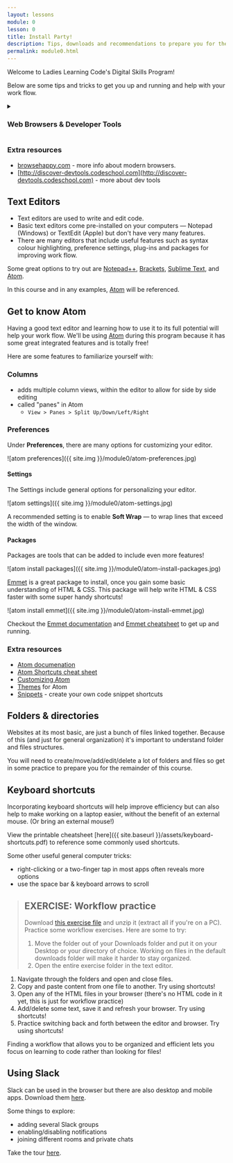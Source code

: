 ```yaml
---
layout: lessons
module: 0
lesson: 0
title: Install Party!
description: Tips, downloads and recommendations to prepare you for the course.
permalink: module0.html
---
```



Welcome to Ladies Learning Code's Digital Skills Program!

Below are some tips and tricks to get you up and running and help with your work flow.

<details>
<summary><h3>Web Browsers & Developer Tools</h3></summary>

<p>Choose a modern web browser that supports current web standards and integrated developer tools for a better web experience. A couple good ones to use are <a href="https://www.mozilla.org/en-US/firefox/new/" target="_blank">Mozilla Firefox</a> and <a href="https://www.google.com/intl/en-CA/chrome/browser/" target="_blank">Google Chrome</a></p>

<p>All examples going forward will be using Chrome.</p>

<p>All the modern browsers have built-in <strong>Developer tools</strong> that allow you to <em>inspect</em> any web page, making it easier to test & debug code. This tool can be accessed in 3 ways:</p>

<ul>
  <li>Option 1: Inspect
    <ul>
      <li><strong>right-click</strong> OR <strong>two-finger tap</strong> OR <strong>control + click</strong> on any webpage</li>
      <li>select <strong>Inspect</strong></li>
    </ul>
  </li>
  <li>Option 2: Browser menu
    <ul>
    <li>Click the menu <span class="menu-icon"><img src="assets/img/module0/menu-icon.png" alt="menu icon"></span> icon</li>
    <li>select <strong>More Tools > Developer Tools</strong></li>
  </li>
  <li>Option 3: Keyboard shortcut
    <ul>
    <li><strong>CTRL + Shift + I</strong> (PC)</li>
    <li><strong>CMD + Option + I</strong> (Mac)</li>
  </li>
</ul>

<blockquote>
  <p>In your browser, open the dev tools and experiment!</p>

  <p>HTML is displayed on the left, CSS on the right. Remember, refreshing the browser will restore the original code, so there's no danger in "breaking" the website.</p>
</blockquote>

</details>


### Extra resources

* [browsehappy.com](http://browsehappy.com) - more info about modern browsers.
* [http://discover-devtools.codeschool.com](http://discover-devtools.codeschool.com) - more about dev tools

## Text Editors

* Text editors are used to write and edit code.
* Basic text editors come pre-installed on your computers &mdash; Notepad (Windows) or TextEdit (Apple) but don't have very many features.
* There are many editors that include useful features such as syntax colour highlighting, preference settings, plug-ins and packages for improving work flow.

Some great options to try out are [Notepad++](http://notepad-plus-plus.org/), [Brackets](http://brackets.io), [Sublime Text](http://www.sublimetext.com/), and [Atom](https://atom.io/).

In this course and in any examples, [Atom](https://atom.io/) will be referenced.

## Get to know Atom

Having a good text editor and learning how to use it to its full potential will help your work flow.  We'll be using [Atom](http://atom.io) during this program because it has some great integrated features and is totally free!

Here are some features to familiarize yourself with:

### Columns

* adds multiple column views, within the editor to allow for side by side editing
* called "panes" in Atom  
  * `View > Panes > Split Up/Down/Left/Right`


### Preferences
Under **Preferences**, there are many options for customizing your editor.

![atom preferences]({{ site.img }}/module0/atom-preferences.jpg)

#### Settings

The Settings include general options for personalizing your editor.

![atom settings]({{ site.img }}/module0/atom-settings.jpg)

A recommended setting is to enable **Soft Wrap** &mdash; to wrap lines that exceed the width of the window.

#### Packages

Packages are tools that can be added to include even more features!

![atom install packages]({{ site.img }}/module0/atom-install-packages.jpg)

[Emmet](http://docs.emmet.io/abbreviations/syntax/) is a great package to install, once you gain some basic understanding of HTML & CSS. This package will help write HTML & CSS faster with some super handy shortcuts!

![atom install emmet]({{ site.img }}/module0/atom-install-emmet.jpg)

Checkout the [Emmet documentation](http://docs.emmet.io/abbreviations/syntax/) and [Emmet cheatsheet](http://docs.emmet.io/cheat-sheet/) to get up and running.

### Extra resources
* [Atom documenation](https://atom.io/docs)
* [Atom Shortcuts cheat sheet](https://bugsnag.com/blog/atom-editor-cheat-sheet)
* [Customizing Atom](https://atom.io/docs/v0.61.0/customizing-atom)
* [Themes](https://atom.io/themes) for Atom
* [Snippets](https://github.com/atom/snippets) - create your own code snippet shortcuts


## Folders & directories
Websites at its most basic, are just a bunch of files linked together. Because of this (and just for general organization) it's important to understand folder and files structures.

You will need to create/move/add/edit/delete a lot of folders and files so get in some practice to prepare you for the remainder of this course.


## Keyboard shortcuts

Incorporating keyboard shortcuts will help improve efficiency but can also help to make working on a laptop easier, without the benefit of an external mouse. (Or bring an external mouse!)

View the printable cheatsheet [here]({{ site.baseurl }}/assets/keyboard-shortcuts.pdf) to reference some commonly used shortcuts.

Some other useful general computer tricks:

* right-clicking or a two-finger tap in most apps often reveals more options
* use the space bar & keyboard arrows to scroll

> ## EXERCISE: Workflow practice
>
> Download [this exercise file](exercises/module0/workflow.zip) and unzip it (extract all if you're on a PC). Practice some workflow exercises.  Here are some to try:
>
> 1. Move the folder out of your Downloads folder and put it on your Desktop or your directory of choice.  Working on files in the default downloads folder will make it harder to stay organized.
> 1. Open the entire exercise folder in the text editor.
1. Navigate through the folders and open and close files.
1. Copy and paste content from one file to another.  Try using shortcuts!
1. Open any of the HTML files in your browser (there's no HTML code in it yet, this is just for workflow practice)
1. Add/delete some text, save it and refresh your browser.  Try using shortcuts!
1. Practice switching back and forth between the editor and browser. Try using shortcuts!

Finding a workflow that allows you to be organized and efficient lets you focus on learning to code rather than looking for files!


## Using Slack
Slack can be used in the browser but there are also desktop and mobile apps. Download them [here](https://slack.com/apps).

Some things to explore:

- adding several Slack groups
- enabling/disabling notifications
- joining different rooms and private chats

Take the tour [here](https://slack.com/is).

